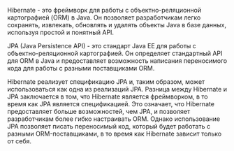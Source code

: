 Hibernate - это фреймворк для работы с объектно-реляционной картографией (ORM) в Java. Он позволяет разработчикам легко сохранять, извлекать, обновлять и удалять объекты Java в базе данных, используя простой и понятный API.

JPA (Java Persistence API) - это стандарт Java EE для работы с объектно-реляционной картографией. Он определяет стандартный API для ORM в Java и предоставляет возможность написания переносимого кода для работы с разными поставщиками ORM.

Hibernate реализует спецификацию JPA и, таким образом, может использоваться как одна из реализаций JPA. Разница между Hibernate и JPA заключается в том, что Hibernate является фреймворком, в то время как JPA является спецификацией. Это означает, что Hibernate предоставляет больше возможностей, чем JPA, и позволяет разработчикам более гибко настраивать ORM. Однако использование JPA позволяет писать переносимый код, который будет работать с разными ORM-поставщиками, в то время как Hibernate зависит только от себя.